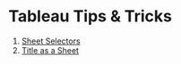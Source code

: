 # Tableau Tips & Tricks

1. [Sheet Selectors](C:\Users\sutto\Documents\GitHub\wjsutton.github.io\docs\Tableau-Tips-Tricks-1-Sheet-Selectors.md)
2. [Title as a Sheet](C:\Users\sutto\Documents\GitHub\wjsutton.github.io\docs\Tableau-Tips-Tricks-2-Title-as-a-Sheet.md)

